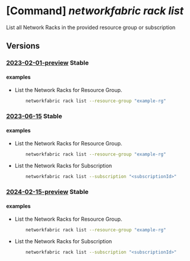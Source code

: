 # [Command] _networkfabric rack list_

List all Network Racks in the provided resource group or subscription

## Versions

### [2023-02-01-preview](/Resources/mgmt-plane/L3N1YnNjcmlwdGlvbnMve30vcHJvdmlkZXJzL21pY3Jvc29mdC5tYW5hZ2VkbmV0d29ya2ZhYnJpYy9uZXR3b3JrcmFja3M=/2023-02-01-preview.xml) **Stable**

<!-- mgmt-plane /subscriptions/{}/providers/microsoft.managednetworkfabric/networkracks 2023-02-01-preview -->
<!-- mgmt-plane /subscriptions/{}/resourcegroups/{}/providers/microsoft.managednetworkfabric/networkracks 2023-02-01-preview -->

#### examples

- List the Network Racks for Resource Group.
    ```bash
        networkfabric rack list --resource-group "example-rg"
    ```

### [2023-06-15](/Resources/mgmt-plane/L3N1YnNjcmlwdGlvbnMve30vcHJvdmlkZXJzL21pY3Jvc29mdC5tYW5hZ2VkbmV0d29ya2ZhYnJpYy9uZXR3b3JrcmFja3M=/2023-06-15.xml) **Stable**

<!-- mgmt-plane /subscriptions/{}/providers/microsoft.managednetworkfabric/networkracks 2023-06-15 -->
<!-- mgmt-plane /subscriptions/{}/resourcegroups/{}/providers/microsoft.managednetworkfabric/networkracks 2023-06-15 -->

#### examples

- List the Network Racks for Resource Group.
    ```bash
        networkfabric rack list --resource-group "example-rg"
    ```

- List the Network Racks for Subscription
    ```bash
        networkfabric rack list --subscription "<subscriptionId>"
    ```

### [2024-02-15-preview](/Resources/mgmt-plane/L3N1YnNjcmlwdGlvbnMve30vcHJvdmlkZXJzL21pY3Jvc29mdC5tYW5hZ2VkbmV0d29ya2ZhYnJpYy9uZXR3b3JrcmFja3M=/2024-02-15-preview.xml) **Stable**

<!-- mgmt-plane /subscriptions/{}/providers/microsoft.managednetworkfabric/networkracks 2024-02-15-preview -->
<!-- mgmt-plane /subscriptions/{}/resourcegroups/{}/providers/microsoft.managednetworkfabric/networkracks 2024-02-15-preview -->

#### examples

- List the Network Racks for Resource Group.
    ```bash
        networkfabric rack list --resource-group "example-rg"
    ```

- List the Network Racks for Subscription
    ```bash
        networkfabric rack list --subscription "<subscriptionId>"
    ```
